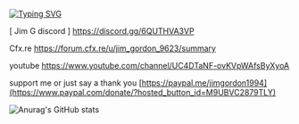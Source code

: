 [![Typing SVG](https://readme-typing-svg.demolab.com?font=Fira+Code&weight=700&size=25&duration=9000&pause=1000&color=9600F7&background=0010FF00&random=false&width=435&lines=JIM+GORDON+THE+ONE+AND+ONLY;Jim-G)](https://git.io/typing-svg)

[ Jim G discord ]
https://discord.gg/6QUTHVA3VP

Cfx.re
https://forum.cfx.re/u/jim_gordon_9623/summary

youtube
https://www.youtube.com/channel/UC4DTaNF-ovKVpWAfsByXyoA

support me or just say a thank you
[https://paypal.me/jimgordon1994](https://www.paypal.com/donate/?hosted_button_id=M9UBVC2879TLY)




![Anurag's GitHub stats](https://github-readme-stats.vercel.app/api?username=jimgordon20&theme=neon&show_icons=true)
